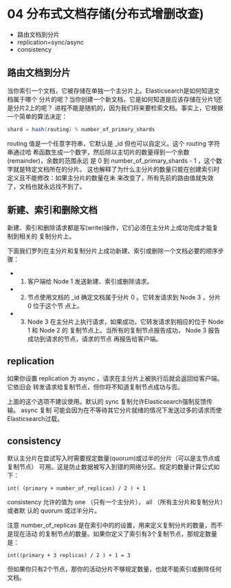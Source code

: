# 04 分布式文档存储(分布式增删改查)

- 路由文档到分片
- replication=sync/async
- consistency

## 路由文档到分片

当你索引一个文档，它被存储在单独一个主分片上。Elasticsearch是如何知道文档属于哪个 分片的呢？当你创建一个新文档，它是如何知道是应该存储在分片1还是分片2上的呢？ 进程不能是随机的，因为我们将来要检索文档。事实上，它根据一个简单的算法决定： 

```java
shard = hash(routing) % number_of_primary_shards
```
routing 值是一个任意字符串，它默认是 _id 但也可以自定义。这个 routing 字符串通过哈 希函数生成一个数字，然后除以主切片的数量得到一个余数(remainder)，余数的范围永远 是 0 到 number_of_primary_shards - 1 ，这个数字就是特定文档所在的分片。 这也解释了为什么主分片的数量只能在创建索引时定义且不能修改：如果主分片的数量在未 来改变了，所有先前的路由值就失效了，文档也就永远找不到了。

## 新建、索引和删除文档

新建、索引和删除请求都是写(write)操作，它们必须在主分片上成功完成才能复制到相关的 复制分片上。


下面我们罗列在主分片和复制分片上成功新建、索引或删除一个文档必要的顺序步骤：
- 1. 客户端给 Node 1 发送新建、索引或删除请求。 
- 2. 节点使用文档的 _id 确定文档属于分片 0 。它转发请求到 Node 3 ，分片 0 位于这个节 点上。
- 3. Node 3 在主分片上执行请求，如果成功，它转发请求到相应的位于 Node 1 和 Node 2 的 复制节点上。当所有的复制节点报告成功， Node 3 报告成功到请求的节点，请求的节点 再报告给客户端。

## replication

如果你设置 replication 为 async ，请求在主分片上被执行后就会返回给客户端。它依旧会 转发请求给复制节点，但你将不知道复制节点成功与否。

上面的这个选项不建议使用。默认的 sync 复制允许Elasticsearch强制反馈传输。 async 复制 可能会因为在不等待其它分片就绪的情况下发送过多的请求而使Elasticsearch过载。

## consistency

默认主分片在尝试写入时需要规定数量(quorum)或过半的分片（可以是主节点或复制节点） 可用。这是防止数据被写入到错的网络分区。规定的数量计算公式如下：

```
int( (primary + number_of_replicas) / 2 ) + 1 
```
consistency 允许的值为 one （只有一个主分片）， all （所有主分片和复制分片）或者默 认的 quorum 或过半分片。

注意 number_of_replicas 是在索引中的的设置，用来定义复制分片的数量，而不是现在活动 的复制节点的数量。如果你定义了索引有3个复制节点，那规定数量是：

```
int((primary + 3 replicas) / 2 ) + 1 = 3 
```

但如果你只有2个节点，那你的活动分片不够规定数量，也就不能索引或删除任何文档。

